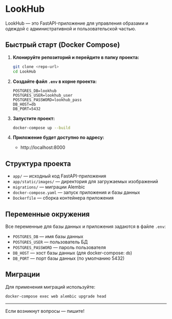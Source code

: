 # LookHub

LookHub — это FastAPI-приложение для управления образами и одеждой с административной и пользовательской частью.

## Быстрый старт (Docker Compose)

1. **Клонируйте репозиторий и перейдите в папку проекта:**
   ```sh
   git clone <repo-url>
   cd LookHub
   ```

2. **Создайте файл `.env` в корне проекта:**
   ```env
   POSTGRES_DB=lookhub
   POSTGRES_USER=lookhub_user
   POSTGRES_PASSWORD=lookhub_pass
   DB_HOST=db
   DB_PORT=5432
   ```

3. **Запустите проект:**
   ```sh
   docker-compose up --build
   ```

4. **Приложение будет доступно по адресу:**
   - http://localhost:8000

## Структура проекта
- `app/` — исходный код FastAPI-приложения
- `app/static/images/` — директория для загружаемых изображений
- `migrations/` — миграции Alembic
- `docker-compose.yaml` — запуск приложения и базы данных
- `Dockerfile` — сборка контейнера приложения

## Переменные окружения
Все переменные для базы данных и приложения задаются в файле `.env`:
- `POSTGRES_DB` — имя базы данных
- `POSTGRES_USER` — пользователь БД
- `POSTGRES_PASSWORD` — пароль пользователя
- `DB_HOST` — хост базы данных (для docker-compose: `db`)
- `DB_PORT` — порт базы данных (по умолчанию 5432)

## Миграции
Для применения миграций используйте:
```sh
docker-compose exec web alembic upgrade head
```

---

Если возникнут вопросы — пишите! 